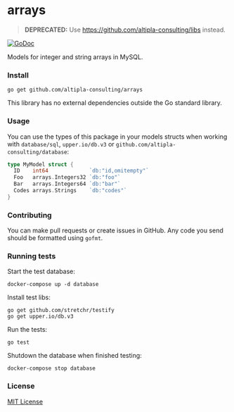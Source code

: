 
# arrays

> **DEPRECATED:** Use https://github.com/altipla-consulting/libs instead.

[![GoDoc](https://godoc.org/github.com/altipla-consulting/arrays?status.svg)](https://godoc.org/github.com/altipla-consulting/arrays)

Models for integer and string arrays in MySQL.


### Install

```shell
go get github.com/altipla-consulting/arrays
```

This library has no external dependencies outside the Go standard library.


### Usage

You can use the types of this package in your models structs when working with `database/sql`, `upper.io/db.v3` or `github.com/altipla-consulting/database`:

```go
type MyModel struct {
  ID    int64             `db:"id,omitempty"`
  Foo   arrays.Integers32 `db:"foo"`
  Bar   arrays.Integers64 `db:"bar"`
  Codes arrays.Strings    `db:"codes"`
}
```


### Contributing

You can make pull requests or create issues in GitHub. Any code you send should be formatted using ```gofmt```.


### Running tests

Start the test database:

```shell
docker-compose up -d database
```

Install test libs:

```shell
go get github.com/stretchr/testify
go get upper.io/db.v3
```

Run the tests:

```shell
go test
```

Shutdown the database when finished testing:

```shell
docker-compose stop database
```


### License

[MIT License](LICENSE)
